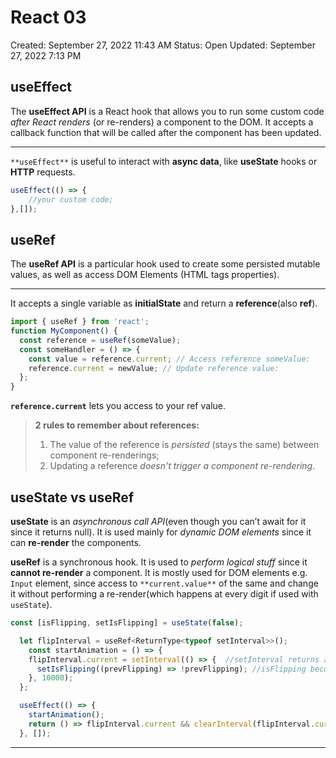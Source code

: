 # React 03

Created: September 27, 2022 11:43 AM
Status: Open
Updated: September 27, 2022 7:13 PM

## useEffect

The **useEffect API** is a React hook that allows you to run some custom code *after React renders* (or re-renders) a component to the DOM. It accepts a callback function that will be called after the component has been updated.

---

`**useEffect**` is useful to interact with **async data**, like **useState** hooks or **HTTP** requests.

```jsx
useEffect(() => {
	//your custom code;
},[]);
```

## useRef

The **useRef API** is a particular hook used to create some persisted mutable values, as well as access DOM Elements (HTML tags properties).

---

It accepts a single variable as **initialState** and return a **reference**(also **ref**).

```jsx
import { useRef } from 'react';
function MyComponent() {
  const reference = useRef(someValue);
  const someHandler = () => {
    const value = reference.current; // Access reference someValue:
    reference.current = newValue; // Update reference value:
  };
}
```

**`reference.current`** lets you access to your ref value. 

> **2 rules to remember about references:**
> 
> 1. The value of the reference is *persisted* (stays the same) between component re-renderings;
> 2. Updating a reference *doesn't trigger a component re-rendering*.

## useState vs useRef

**useState** is an *asynchronous call API*(even though you can’t await for it since it returns null). It is used mainly for *dynamic DOM elements* since it can **re-render** the components.

**useRef** is a synchronous hook. It is used to *perform logical stuff* since it **cannot re-render** a component. It is mostly used for DOM elements e.g. `Input` element, since access to `**current.value**` of the same and change it without performing a re-render(which happens at every digit if used with `useState`).

```jsx
const [isFlipping, setIsFlipping] = useState(false);

  let flipInterval = useRef<ReturnType<typeof setInterval>>();
	const startAnimation = () => {
    flipInterval.current = setInterval(() => {  //setInterval returns an ID
      setIsFlipping((prevFlipping) => !prevFlipping); //isFlipping becomes true
    }, 10000);
  };

  useEffect(() => {
    startAnimation();
    return () => flipInterval.current && clearInterval(flipInterval.current);
  }, []);

```

---